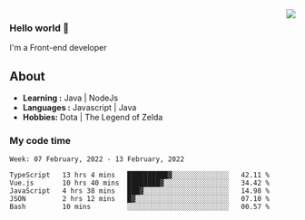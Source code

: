<img align='right' src="https://github-readme-stats.vercel.app/api?username=jumodada&show_icons=true&theme=vue">

### Hello world 👋

I'm a Front-end developer 
    
## About
-  **Learning :** Java | NodeJs
-  **Languages :** Javascript | Java
-  **Hobbies:** Dota | The Legend of Zelda

### My code time

<!--START_SECTION:waka-->
```text
Week: 07 February, 2022 - 13 February, 2022

TypeScript   13 hrs 4 mins   ██████████▓░░░░░░░░░░░░░░   42.11 % 
Vue.js       10 hrs 40 mins  ████████▓░░░░░░░░░░░░░░░░   34.42 % 
JavaScript   4 hrs 38 mins   ███▓░░░░░░░░░░░░░░░░░░░░░   14.98 % 
JSON         2 hrs 12 mins   █▓░░░░░░░░░░░░░░░░░░░░░░░   07.10 % 
Bash         10 mins         ░░░░░░░░░░░░░░░░░░░░░░░░░   00.57 % 
```
<!--END_SECTION:waka-->
